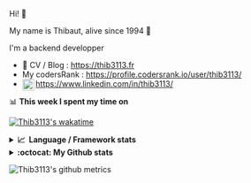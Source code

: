 Hi! 👋

My name is Thibaut, alive since 1994 🍷

I'm a backend developper

-   📝 CV / Blog : https://thib3113.fr
-   My codersRank : https://profile.codersrank.io/user/thib3113/
-   <a href="https://www.linkedin.com/in/thib3113/"><img align="left" alt="Thib3113's Linkedin" width="21px" src="https://img.icons8.com/color/48/linkedin.png" /></a> https://www.linkedin.com/in/thib3113/

📊 **This week I spent my time on**

[![Thib3113's wakatime](https://github-readme-stats.vercel.app/api/wakatime?username=thib3113&layout=default&theme=dracula&langs_count=6&hide_title=true&hide_border=true)](https://wakatime.com/@thib3113)

<details>
  <summary><b>📈&nbsp;&nbsp;Language&nbsp;/&nbsp;Framework stats</b></summary>
  <br/>  
  <a href='https://profile.codersrank.io/user/thib3113/'>
  <img src='http://cr-skills-chart-widget.azurewebsites.net/api/api?username=thib3113&padding=30&skills=php,batchfile,javascript,less,mysql,reactjs,scss,shell,typescript,vue'>
  </a>
</details>

<details>
  <summary><b>:octocat: My Github stats</b></summary>
  <br/>  
  
  <img src="https://github-readme-stats.vercel.app/api?username=thib3113&theme=dracula&show_icons=true&" alt="Thib3113's GitHub stats" />

<!--START_SECTION:activity-->

1. 🎉 Merged PR [#298](https://github.com/thib3113/vban/pull/298) in [thib3113/vban](https://github.com/thib3113/vban)
2. 🎉 Merged PR [#297](https://github.com/thib3113/vban/pull/297) in [thib3113/vban](https://github.com/thib3113/vban)
3. 🗣 Commented on [#341](https://github.com/icebob/fastest-validator/pull/341#issuecomment-2041409390) in [icebob/fastest-validator](https://github.com/icebob/fastest-validator)
4. 🎉 Merged PR [#3](https://github.com/spailybot/moleculer-auto-openapi/pull/3) in [spailybot/moleculer-auto-openapi](https://github.com/spailybot/moleculer-auto-openapi)
5. 🗣 Commented on [#378](https://github.com/moleculerjs/moleculer-db/issues/378#issuecomment-2031275148) in [moleculerjs/moleculer-db](https://github.com/moleculerjs/moleculer-db)
 <!--END_SECTION:activity-->

</details>

![Thib3113's github metrics](https://gist.githubusercontent.com/thib3113/83a96e16f8bca103f1b0e376186c66ec/raw/github-metrics.svg)
